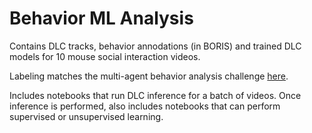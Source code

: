 # Behavior ML Analysis

Contains DLC tracks, behavior annodations (in BORIS) and trained DLC models for 10 mouse social interaction videos.

Labeling matches the multi-agent behavior analysis challenge [here](https://www.aicrowd.com/challenges/multi-agent-behavior-representation-modeling-measurement-and-applications/).

Includes notebooks that run DLC inference for a batch of videos. Once inference is performed, also includes notebooks that can perform supervised or unsupervised learning.
